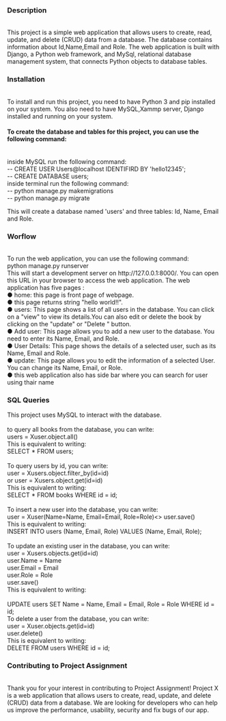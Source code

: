 <h3>Description</h3><br>
This project is a simple web application that allows users to create, read, update, and delete (CRUD) data from a database. The database contains information about Id,Name,Email and Role. The web application is built with Django, a Python web framework, and MySql, relational database management system, that connects Python objects to database tables.


<h3>Installation</h3><br>
To install and run this project, you need to have Python 3 and pip installed on your system. You also need to have MySQL,Xammp server, Django installed and running on your system.

<h4>To create the database and tables for this project, you can use the following command:</h4><br>
inside MySQL run the following command:<br>
-- CREATE USER Users@localhost IDENTIFIRD BY 'hello12345';<br>
-- CREATE DATABASE users;<br>
inside terminal run the following command:<br>
-- python manage.py makemigrations<br>
-- python manage.py migrate<br>

This will create a database named 'users' and three tables: Id, Name, Email and Role.

<h3>Worflow</h3><br>
To run the web application, you can use the following command:<br>
python manage.py runserver<br>
This will start a development server on http://127.0.0.1:8000/. You can open this URL in your browser to access the web application.
The web application has five pages :<br>
●   home: this page is front page of webpage.<br>
●   this page returns string "hello world!!".<br>
●	users: This page shows a list of all users in the database. You can click on a "view" to view its details.You can also edit or      delete the book by clicking on the "update" or "Delete " button.<br>
●	Add user: This page allows you to add a new user to the database. You need to enter its Name, Email,  and Role.<br>
●	User Details: This page shows the details of a selected user, such as its Name, Email and Role. <br>
●	update: This page allows you to edit the information of a selected User. You can change its Name, Email, or Role. <br>
●   this web application also has side bar where you can search for user using thair name<br>


<h3>SQL Queries</h3>
This project uses MySQL to interact with the database.<br><br>
to query all books from the database, you can write:<br>
users = Xuser.object.all()<br>
This is equivalent to writing:<br>
SELECT * FROM users;<br><br>
To query users by id, you can write:<br>
user = Xusers.object.filter_by(id=id)<br>
or user = Xusers.object.get(id=id)<br>
This is equivalent to writing:<br>
SELECT * FROM books WHERE id = id;<br><br>
To insert a new user into the database, you can write:<br>
user = Xuser(Name=Name, Email=Email, Role=Role)<>
user.save()<br>
This is equivalent to writing:<br>
INSERT INTO users (Name, Email, Role) VALUES (Name, Email, Role);<br><br>
To update an existing user in the database, you can write:<br>
user = Xusers.objects.get(id=id)<br>
user.Name = Name<br>
user.Email = Email<br>
user.Role = Role<br>
user.save()<br>
This is equivalent to writing:<br><br>
UPDATE users SET Name = Name, Email = Email, Role = Role WHERE id = id;<br>
To delete a user from the database, you can write:<br>
user = Xuser.objects.get(id=id)<br>
user.delete()<br>
This is equivalent to writing:<br>
DELETE FROM users WHERE id = id;<br>

<h3>Contributing to Project Assignment</h3><br>
Thank you for your interest in contributing to Project Assignment! Project X is a web application that allows users to create, read, update, and delete (CRUD) data from a database. We are looking for developers who can help us improve the performance, usability, security and fix bugs of our app.

